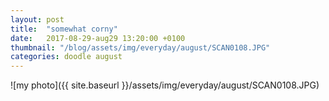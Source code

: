 ```yaml
---
layout: post
title:  "somewhat corny"
date:   2017-08-29-aug29 13:20:00 +0100
thumbnail: "/blog/assets/img/everyday/august/SCAN0108.JPG"
categories: doodle august
---
```


![my photo]({{ site.baseurl }}/assets/img/everyday/august/SCAN0108.JPG)